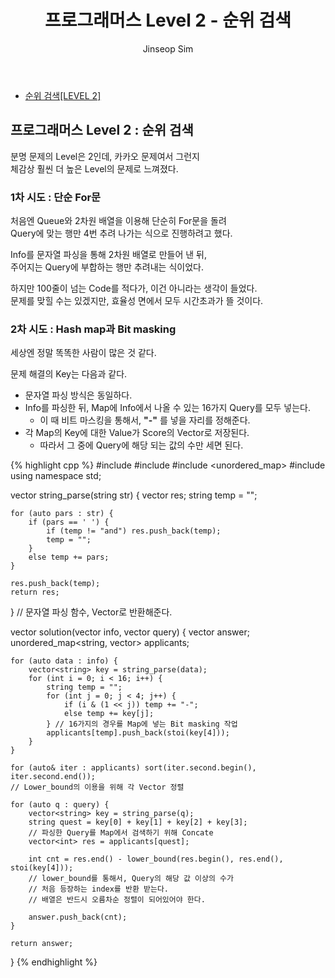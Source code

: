 ﻿---
layout: post
title: "프로그래머스 Level 2 - 순위 검색"
categories: KAKAO
tags: [cpp]
author:
  - Jinseop Sim
---

- [순위 검색[LEVEL 2]](https://school.programmers.co.kr/learn/courses/30/lessons/72412)   

## 프로그래머스 Level 2 : 순위 검색

분명 문제의 Level은 2인데, 카카오 문제여서 그런지  
체감상 훨씬 더 높은 Level의 문제로 느껴졌다.

### 1차 시도 : 단순 For문

처음엔 Queue와 2차원 배열을 이용해 단순히 For문을 돌려  
Query에 맞는 행만 4번 추려 나가는 식으로 진행하려고 했다.  

Info를 문자열 파싱을 통해 2차원 배열로 만들어 낸 뒤,  
주어지는 Query에 부합하는 행만 추려내는 식이었다.  

하지만 100줄이 넘는 Code를 적다가, 이건 아니라는 생각이 들었다.  
문제를 맞힐 수는 있겠지만, 효율성 면에서 모두 시간초과가 뜰 것이다.  

### 2차 시도 : Hash map과 Bit masking

세상엔 정말 똑똑한 사람이 많은 것 같다.  

문제 해결의 Key는 다음과 같다.
- 문자열 파싱 방식은 동일하다.
- Info를 파싱한 뒤, Map에 Info에서 나올 수 있는 16가지 Query를 모두 넣는다.
  - 이 때 비트 마스킹을 통해서, __"-"__ 를 넣을 자리를 정해준다.
- 각 Map의 Key에 대한 Value가 Score의 Vector로 저장된다.
  - 따라서 그 중에 Query에 해당 되는 값의 수만 세면 된다.

{% highlight cpp %}
#include <string>
#include <vector>
#include <unordered_map>
#include <algorithm>
using namespace std;

vector<string> string_parse(string str) {
    vector<string> res;
    string temp = "";

    for (auto pars : str) {
        if (pars == ' ') {
            if (temp != "and") res.push_back(temp);
            temp = "";
        }
        else temp += pars;
    }

    res.push_back(temp);
    return res;
} // 문자열 파싱 함수, Vector로 반환해준다.

vector<int> solution(vector<string> info, vector<string> query) {
    vector<int> answer;
    unordered_map<string, vector<int>> applicants;

    for (auto data : info) {
        vector<string> key = string_parse(data);
        for (int i = 0; i < 16; i++) {
            string temp = "";
            for (int j = 0; j < 4; j++) {
                if (i & (1 << j)) temp += "-";
                else temp += key[j];
            } // 16가지의 경우를 Map에 넣는 Bit masking 작업
            applicants[temp].push_back(stoi(key[4]));
        }
    }

    for (auto& iter : applicants) sort(iter.second.begin(), iter.second.end());
    // Lower_bound의 이용을 위해 각 Vector 정렬

    for (auto q : query) {
        vector<string> key = string_parse(q);
        string quest = key[0] + key[1] + key[2] + key[3];
        // 파싱한 Query를 Map에서 검색하기 위해 Concate
        vector<int> res = applicants[quest];

        int cnt = res.end() - lower_bound(res.begin(), res.end(), stoi(key[4]));
        // lower_bound를 통해서, Query의 해당 값 이상의 수가
        // 처음 등장하는 index를 반환 받는다.
        // 배열은 반드시 오름차순 정렬이 되어있어야 한다.

        answer.push_back(cnt);
    }

    return answer;
}
{% endhighlight %}